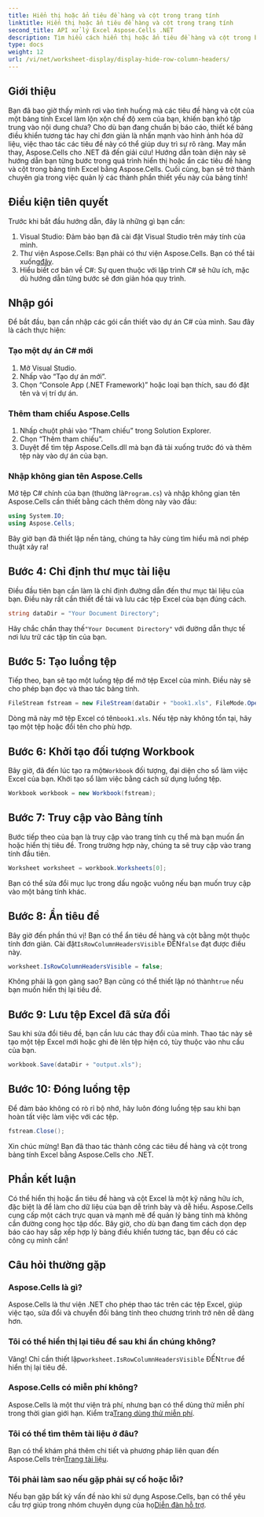 ```yaml
---
title: Hiển thị hoặc ẩn tiêu đề hàng và cột trong trang tính
linktitle: Hiển thị hoặc ẩn tiêu đề hàng và cột trong trang tính
second_title: API xử lý Excel Aspose.Cells .NET
description: Tìm hiểu cách hiển thị hoặc ẩn tiêu đề hàng và cột trong bảng tính Excel bằng Aspose.Cells cho .NET. Làm theo hướng dẫn chi tiết của chúng tôi.
type: docs
weight: 12
url: /vi/net/worksheet-display/display-hide-row-column-headers/
---
```

## Giới thiệu

Bạn đã bao giờ thấy mình rơi vào tình huống mà các tiêu đề hàng và cột của một bảng tính Excel làm lộn xộn chế độ xem của bạn, khiến bạn khó tập trung vào nội dung chưa? Cho dù bạn đang chuẩn bị báo cáo, thiết kế bảng điều khiển tương tác hay chỉ đơn giản là nhấn mạnh vào hình ảnh hóa dữ liệu, việc thao tác các tiêu đề này có thể giúp duy trì sự rõ ràng. May mắn thay, Aspose.Cells cho .NET đã đến giải cứu! Hướng dẫn toàn diện này sẽ hướng dẫn bạn từng bước trong quá trình hiển thị hoặc ẩn các tiêu đề hàng và cột trong bảng tính Excel bằng Aspose.Cells. Cuối cùng, bạn sẽ trở thành chuyên gia trong việc quản lý các thành phần thiết yếu này của bảng tính!

## Điều kiện tiên quyết

Trước khi bắt đầu hướng dẫn, đây là những gì bạn cần:

1. Visual Studio: Đảm bảo bạn đã cài đặt Visual Studio trên máy tính của mình.
2.  Thư viện Aspose.Cells: Bạn phải có thư viện Aspose.Cells. Bạn có thể tải xuống[đây](https://releases.aspose.com/cells/net/).
3. Hiểu biết cơ bản về C#: Sự quen thuộc với lập trình C# sẽ hữu ích, mặc dù hướng dẫn từng bước sẽ đơn giản hóa quy trình.

## Nhập gói

Để bắt đầu, bạn cần nhập các gói cần thiết vào dự án C# của mình. Sau đây là cách thực hiện:

### Tạo một dự án C# mới

1. Mở Visual Studio.
2. Nhấp vào “Tạo dự án mới”.
3. Chọn “Console App (.NET Framework)” hoặc loại bạn thích, sau đó đặt tên và vị trí dự án.

### Thêm tham chiếu Aspose.Cells

1. Nhấp chuột phải vào “Tham chiếu” trong Solution Explorer.
2. Chọn “Thêm tham chiếu”.
3. Duyệt để tìm tệp Aspose.Cells.dll mà bạn đã tải xuống trước đó và thêm tệp này vào dự án của bạn.

### Nhập không gian tên Aspose.Cells

 Mở tệp C# chính của bạn (thường là`Program.cs`) và nhập không gian tên Aspose.Cells cần thiết bằng cách thêm dòng này vào đầu:

```csharp
using System.IO;
using Aspose.Cells;
```

Bây giờ bạn đã thiết lập nền tảng, chúng ta hãy cùng tìm hiểu mã nơi phép thuật xảy ra!

## Bước 4: Chỉ định thư mục tài liệu

Điều đầu tiên bạn cần làm là chỉ định đường dẫn đến thư mục tài liệu của bạn. Điều này rất cần thiết để tải và lưu các tệp Excel của bạn đúng cách.

```csharp
string dataDir = "Your Document Directory";
```

 Hãy chắc chắn thay thế`"Your Document Directory"` với đường dẫn thực tế nơi lưu trữ các tập tin của bạn.

## Bước 5: Tạo luồng tệp

Tiếp theo, bạn sẽ tạo một luồng tệp để mở tệp Excel của mình. Điều này sẽ cho phép bạn đọc và thao tác bảng tính.

```csharp
FileStream fstream = new FileStream(dataDir + "book1.xls", FileMode.Open);
```

Dòng mã này mở tệp Excel có tên`book1.xls`. Nếu tệp này không tồn tại, hãy tạo một tệp hoặc đổi tên cho phù hợp.

## Bước 6: Khởi tạo đối tượng Workbook

 Bây giờ, đã đến lúc tạo ra một`Workbook` đối tượng, đại diện cho sổ làm việc Excel của bạn. Khởi tạo sổ làm việc bằng cách sử dụng luồng tệp.

```csharp
Workbook workbook = new Workbook(fstream);
```

## Bước 7: Truy cập vào Bảng tính

Bước tiếp theo của bạn là truy cập vào trang tính cụ thể mà bạn muốn ẩn hoặc hiển thị tiêu đề. Trong trường hợp này, chúng ta sẽ truy cập vào trang tính đầu tiên.

```csharp
Worksheet worksheet = workbook.Worksheets[0];
```

Bạn có thể sửa đổi mục lục trong dấu ngoặc vuông nếu bạn muốn truy cập vào một bảng tính khác.

## Bước 8: Ẩn tiêu đề

 Bây giờ đến phần thú vị! Bạn có thể ẩn tiêu đề hàng và cột bằng một thuộc tính đơn giản. Cài đặt`IsRowColumnHeadersVisible` ĐẾN`false` đạt được điều này.

```csharp
worksheet.IsRowColumnHeadersVisible = false;
```

 Không phải là gọn gàng sao? Bạn cũng có thể thiết lập nó thành`true` nếu bạn muốn hiển thị lại tiêu đề.

## Bước 9: Lưu tệp Excel đã sửa đổi

Sau khi sửa đổi tiêu đề, bạn cần lưu các thay đổi của mình. Thao tác này sẽ tạo một tệp Excel mới hoặc ghi đè lên tệp hiện có, tùy thuộc vào nhu cầu của bạn.

```csharp
workbook.Save(dataDir + "output.xls");
```

## Bước 10: Đóng luồng tệp

Để đảm bảo không có rò rỉ bộ nhớ, hãy luôn đóng luồng tệp sau khi bạn hoàn tất việc làm việc với các tệp.

```csharp
fstream.Close();
```

Xin chúc mừng! Bạn đã thao tác thành công các tiêu đề hàng và cột trong bảng tính Excel bằng Aspose.Cells cho .NET. 

## Phần kết luận

Có thể hiển thị hoặc ẩn tiêu đề hàng và cột Excel là một kỹ năng hữu ích, đặc biệt là để làm cho dữ liệu của bạn dễ trình bày và dễ hiểu. Aspose.Cells cung cấp một cách trực quan và mạnh mẽ để quản lý bảng tính mà không cần đường cong học tập dốc. Bây giờ, cho dù bạn đang tìm cách dọn dẹp báo cáo hay sắp xếp hợp lý bảng điều khiển tương tác, bạn đều có các công cụ mình cần!

## Câu hỏi thường gặp

### Aspose.Cells là gì?
Aspose.Cells là thư viện .NET cho phép thao tác trên các tệp Excel, giúp việc tạo, sửa đổi và chuyển đổi bảng tính theo chương trình trở nên dễ dàng hơn.

### Tôi có thể hiển thị lại tiêu đề sau khi ẩn chúng không?
 Vâng! Chỉ cần thiết lập`worksheet.IsRowColumnHeadersVisible` ĐẾN`true` để hiển thị lại tiêu đề.

### Aspose.Cells có miễn phí không?
 Aspose.Cells là một thư viện trả phí, nhưng bạn có thể dùng thử miễn phí trong thời gian giới hạn. Kiểm tra[Trang dùng thử miễn phí](https://releases.aspose.com/).

### Tôi có thể tìm thêm tài liệu ở đâu?
 Bạn có thể khám phá thêm chi tiết và phương pháp liên quan đến Aspose.Cells trên[Trang tài liệu](https://reference.aspose.com/cells/net/).

### Tôi phải làm sao nếu gặp phải sự cố hoặc lỗi?
 Nếu bạn gặp bất kỳ vấn đề nào khi sử dụng Aspose.Cells, bạn có thể yêu cầu trợ giúp trong nhóm chuyên dụng của họ[Diễn đàn hỗ trợ](https://forum.aspose.com/c/cells/9).